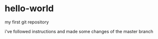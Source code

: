 # hello-world
my first git repository

i've followed instructions and made some changes of the master branch

